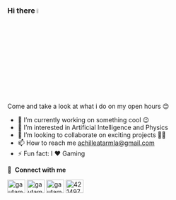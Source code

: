### Hi there <a href="https://www.linkedin.com/in/abdou-raouf-atarmla/"><img src="https://media.giphy.com/media/hvRJCLFzcasrR4ia7z/giphy.gif" width="5%"></a>
Come and take a look at what i do on my open hours :blush:

- 🔭 I’m currently working on something cool 😉
- 👀 I’m interested in Artificial Intelligence and Physics
- 👯 I’m looking to collaborate on exciting projects 😶‍🌫️
- 📫 How to reach me achilleatarmla@gmail.com
- ⚡  Fun fact: I ❤️ Gaming 

🔗 &nbsp;**Connect with me**
<p align="left">
<a href="https://wa.me/22896858733" target="blank"><img align="center" src="https://raw.githubusercontent.com/rahuldkjain/github-profile-readme-generator/master/src/images/icons/Social/whatsapp.svg" alt="gautamkrishnar" height="30" width="40"/></a>
<a href="https://twitter.com/raouf_code" target="blank"><img align="center" src="https://raw.githubusercontent.com/rahuldkjain/github-profile-readme-generator/master/src/images/icons/Social/twitter.svg" alt="gautamkrishnar" height="30" width="40" /></a>
<a href="https://www.linkedin.com/in/abdou-raouf-atarmla/" target="blank"><img align="center" src="https://raw.githubusercontent.com/rahuldkjain/github-profile-readme-generator/master/src/images/icons/Social/linked-in-alt.svg" alt="gautamkrishnar" height="30" width="40" /></a>
<a href="https://www.youtube.com/@raoufcode" target="blank"><img align="center" src="https://raw.githubusercontent.com/rahuldkjain/github-profile-readme-generator/master/src/images/icons/Social/youtube.svg" alt="4214976" height="30" width="40" /></a>
</div>
